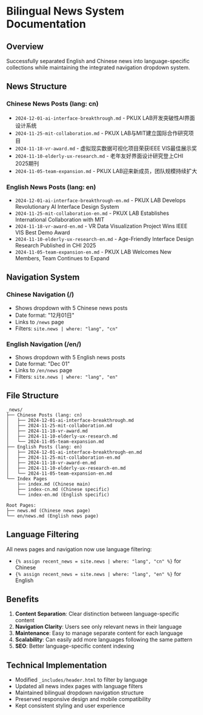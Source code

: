 # Bilingual News System Documentation

## Overview
Successfully separated English and Chinese news into language-specific collections while maintaining the integrated navigation dropdown system.

## News Structure

### Chinese News Posts (lang: cn)
- `2024-12-01-ai-interface-breakthrough.md` - PKUX LAB开发突破性AI界面设计系统
- `2024-11-25-mit-collaboration.md` - PKUX LAB与MIT建立国际合作研究项目
- `2024-11-18-vr-award.md` - 虚拟现实数据可视化项目荣获IEEE VIS最佳展示奖
- `2024-11-10-elderly-ux-research.md` - 老年友好界面设计研究登上CHI 2025期刊
- `2024-11-05-team-expansion.md` - PKUX LAB迎来新成员，团队规模持续扩大

### English News Posts (lang: en)
- `2024-12-01-ai-interface-breakthrough-en.md` - PKUX LAB Develops Revolutionary AI Interface Design System
- `2024-11-25-mit-collaboration-en.md` - PKUX LAB Establishes International Collaboration with MIT
- `2024-11-18-vr-award-en.md` - VR Data Visualization Project Wins IEEE VIS Best Demo Award
- `2024-11-10-elderly-ux-research-en.md` - Age-Friendly Interface Design Research Published in CHI 2025
- `2024-11-05-team-expansion-en.md` - PKUX LAB Welcomes New Members, Team Continues to Expand

## Navigation System

### Chinese Navigation (/)
- Shows dropdown with 5 Chinese news posts
- Date format: "12月01日" 
- Links to `/news` page
- Filters: `site.news | where: "lang", "cn"`

### English Navigation (/en/)
- Shows dropdown with 5 English news posts
- Date format: "Dec 01"
- Links to `/en/news` page
- Filters: `site.news | where: "lang", "en"`

## File Structure
```
_news/
├── Chinese Posts (lang: cn)
│   ├── 2024-12-01-ai-interface-breakthrough.md
│   ├── 2024-11-25-mit-collaboration.md
│   ├── 2024-11-18-vr-award.md
│   ├── 2024-11-10-elderly-ux-research.md
│   └── 2024-11-05-team-expansion.md
├── English Posts (lang: en)
│   ├── 2024-12-01-ai-interface-breakthrough-en.md
│   ├── 2024-11-25-mit-collaboration-en.md
│   ├── 2024-11-18-vr-award-en.md
│   ├── 2024-11-10-elderly-ux-research-en.md
│   └── 2024-11-05-team-expansion-en.md
└── Index Pages
    ├── index.md (Chinese main)
    ├── index-cn.md (Chinese specific)
    └── index-en.md (English specific)

Root Pages:
├── news.md (Chinese news page)
└── en/news.md (English news page)
```

## Language Filtering

All news pages and navigation now use language filtering:
- `{% assign recent_news = site.news | where: "lang", "cn" %}` for Chinese
- `{% assign recent_news = site.news | where: "lang", "en" %}` for English

## Benefits

1. **Content Separation**: Clear distinction between language-specific content
2. **Navigation Clarity**: Users see only relevant news in their language
3. **Maintenance**: Easy to manage separate content for each language
4. **Scalability**: Can easily add more languages following the same pattern
5. **SEO**: Better language-specific content indexing

## Technical Implementation

- Modified `_includes/header.html` to filter by language
- Updated all news index pages with language filters
- Maintained bilingual dropdown navigation structure
- Preserved responsive design and mobile compatibility
- Kept consistent styling and user experience